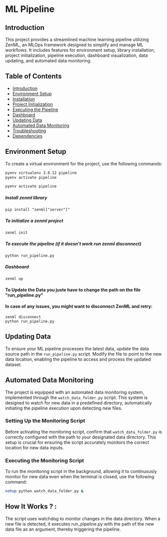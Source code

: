 # ML Pipeline

## Introduction

This project provides a streamlined machine learning pipeline utilizing ZenML, an MLOps framework designed to simplify and manage ML workflows. It includes features for environment setup, library installation, project initialization, pipeline execution, dashboard visualization, data updating, and automated data monitoring.

## Table of Contents

- [Introduction](#introduction)
- [Environment Setup](#environment-setup)
- [Installation](#installation)
- [Project Initialization](#project-initialization)
- [Executing the Pipeline](#executing-the-pipeline)
- [Dashboard](#dashboard)
- [Updating Data](#updating-data)
- [Automated Data Monitoring](#automated-data-monitoring)
- [Troubleshooting](#troubleshooting)
- [Dependencies](#dependencies)

## Environment Setup

To create a virtual environment for the project, use the following commands:

```bash
pyenv virtualenv 3.8.12 pipeline
pyenv activate pipeline

pyenv activate pipeline
```

##### Install zenml library 

```
pip install "zenml["server"]"
```

##### To initialize a zenml project

```
zenml init
```

##### To execute the pipeline (if it doesn't work run zenml disconnect)

```
python run_pipeline.py

```

##### Dashboard
```
zenml up
```

#### To Update the Data you juste have to change the path on the file "run_pipeline.py"

#### In case of any issues, you might want to disconnect ZenML and retry:

```
zenml disconnect
python run_pipeline.py
```


## Updating Data

To ensure your ML pipeline processes the latest data, update the data source path in the `run_pipeline.py` script. Modify the file to point to the new data location, enabling the pipeline to access and process the updated dataset.

## Automated Data Monitoring

The project is equipped with an automated data monitoring system, implemented through the `watch_data_folder.py` script. This system is designed to watch for new data in a predefined directory, automatically initiating the pipeline execution upon detecting new files.

### Setting Up the Monitoring Script

Before activating the monitoring script, confirm that `watch_data_folder.py` is correctly configured with the path to your designated data directory. This setup is crucial for ensuring the script accurately monitors the correct location for new data inputs.

### Executing the Monitoring Script

To run the monitoring script in the background, allowing it to continuously monitor for new data even when the terminal is closed, use the following command:

```bash
nohup python watch_data_folder.py &

```

## How It Works ? :

The script uses watchdog to monitor changes in the data directory. When a new file is detected, it executes run_pipeline.py with the path of the new data file as an argument, thereby triggering the pipeline.